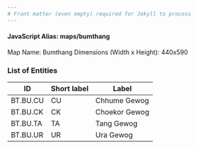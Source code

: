 ```yaml
---
# Front matter (even empty) required for Jekyll to process
---
```


#### JavaScript Alias: maps/bumthang

Map Name: Bumthang
Dimensions (Width x Height): 440x590

### List of Entities

ID | Short label | Label
---|---|---|
BT.BU.CU|CU|Chhume Gewog
BT.BU.CK|CK|Choekor Gewog
BT.BU.TA|TA|Tang Gewog
BT.BU.UR|UR|Ura Gewog